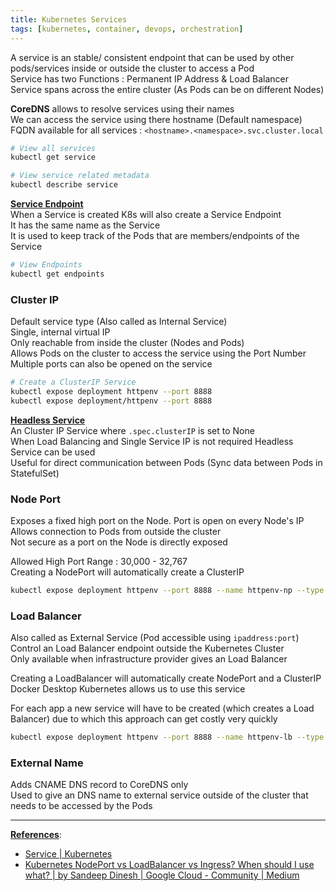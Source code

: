 ```yaml
---
title: Kubernetes Services
tags: [kubernetes, container, devops, orchestration]
---
```


A service is an stable/ consistent endpoint that can be used by other pods/services inside or outside the cluster to access a Pod  
Service has two Functions : Permanent IP Address & Load Balancer  
Service spans across the entire cluster (As Pods can be on different Nodes)

**CoreDNS** allows to resolve services using their names  
We can access the service using there hostname (Default namespace)  
FQDN available for all services : `<hostname>.<namespace>.svc.cluster.local`

````bash
# View all services
kubectl get service

# View service related metadata
kubectl describe service
````

**<u>Service Endpoint</u>**  
When a Service is created K8s will also create a Service Endpoint  
It has the same name as the Service  
It is used to keep track of the Pods that are members/endpoints of the Service

````bash
# View Endpoints
kubectl get endpoints
````

### Cluster IP

Default service type (Also called as Internal Service)  
Single, internal virtual IP  
Only reachable from inside the cluster (Nodes and Pods)  
Allows Pods on the cluster to access the service using the Port Number  
Multiple ports can also be opened on the service

````bash
# Create a ClusterIP Service
kubectl expose deployment httpenv --port 8888
kubectl expose deployment/httpenv --port 8888
````

**<u>Headless Service</u>**  
An Cluster IP Service  where `.spec.clusterIP` is set to None  
When Load Balancing and Single Service IP is not required Headless Service can be used  
Useful for direct communication between Pods (Sync data between Pods in StatefulSet)

### Node Port

Exposes a fixed high port on the Node. Port is open on every Node's IP  
Allows connection to Pods from outside the cluster  
Not secure as a port on the Node is directly exposed

Allowed High Port Range : 30,000 - 32,767  
Creating a NodePort will automatically create a ClusterIP

````bash
kubectl expose deployment httpenv --port 8888 --name httpenv-np --type NodePort
````

### Load Balancer

Also called as External Service (Pod accessible using `ipaddress:port`)  
Control an Load Balancer endpoint outside the Kubernetes Cluster  
Only available when infrastructure provider gives an Load Balancer

Creating a LoadBalancer will automatically create NodePort and a ClusterIP  
Docker Desktop Kubernetes allows us to use this service

For each app a new service will have to be created (which creates a Load Balancer) due to which this approach can get costly very quickly

````bash
kubectl expose deployment httpenv --port 8888 --name httpenv-lb --type LoadBalancer
````

### External Name

Adds CNAME DNS record to CoreDNS only  
Used to give an DNS name to external service outside of the cluster that needs to be accessed by the Pods

---

**<u>References</u>**:

* [Service | Kubernetes](https://kubernetes.io/docs/concepts/services-networking/service/)
* [Kubernetes NodePort vs LoadBalancer vs Ingress? When should I use what? | by Sandeep Dinesh | Google Cloud - Community | Medium](https://medium.com/google-cloud/kubernetes-nodeport-vs-loadbalancer-vs-ingress-when-should-i-use-what-922f010849e0)